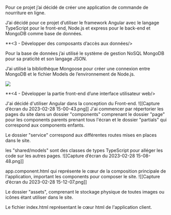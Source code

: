 
Pour ce projet j’ai décidé de créer une application de commande de nourriture en ligne.

J’ai décidé pour ce projet d’utiliser le framework Angular avec le langage TypeScript pour le front-end, Node.js et express pour le back-end et MongoDB comme base de données.

**<3 - Développer des composants d’accès aux données/> 

Pour la base de données j’ai utilisé le système de gestion NoSQL MongoDB pour sa praticité et son langage JSON.

J’ai utilisé la bibliothèque Mongoose pour créer une connexion entre MongoDB et le fichier Models de l’environnement de Node.js.

![](https://lh5.googleusercontent.com/qZKVfTBehvuJsNRwJtwfOFraOsA_eat3mLU0lmKzBAcp4OoRt5KV-oq56Am7qkQoom23EtxVrhbKue7ncZ1BNuUdQDmDwzqGQ3en6JH_rjrR51eNPeBp2LSRxbgLyiXmsMOjF24q_XQl)

**<4 - Développer la partie front-end d’une interface utilisateur web/>

J'ai décidé d'utiliser Angular dans la conception du Front-end.
![[Capture d’écran du 2023-02-28 15-00-43.png]]
J'ai commencer par répertorier les pages du site dans un dossier "components" comprenant le dossier "page" pour les components parents prenant tous l'écran et le dossier "partials" qui correspond aux components enfants.

Le dossier "service" correspond aux différentes routes mises en places dans le site.

les "shared/models" sont des classes de types TypeScript pour alléger les code sur les autres pages.
![[Capture d’écran du 2023-02-28 15-08-48.png]]

app.component.html qui représente le cœur de la composition principale  de l'application, important les components pour composer le site.
![[Capture d’écran du 2023-02-28 15-12-07.png]]

Le dossier "assets", comprenant le stockage physique de toutes images ou icônes étant utiliser dans le site.

Le fichier index.html représentant le cœur html de l'application client.